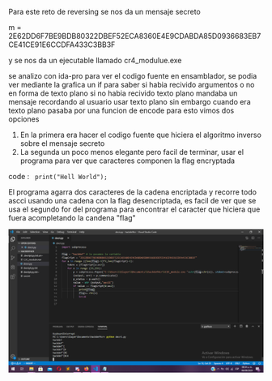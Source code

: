 Para este reto de reversing se nos da un mensaje secreto 


m = 2E62DD6F7BE9BDB80322DBEF52ECA8360E4E9CDABDA85D0936683EB7CE41CE91E6CCDFA433C3BB3F

y se nos da un ejecutable llamado cr4\_modulue.exe

se analizo con ida-pro para ver el codigo fuente en ensamblador, se podia ver mediante 
la grafica un if para saber si habia recivido argumentos o no en forma de texto plano
si no habia recivido texto plano mandaba un mensaje recordando al usuario usar texto 
plano sin embargo cuando era texto plano pasaba por una funcion de encode para esto 
vimos dos opciones 

1. En la primera era hacer el codigo fuente que hiciera el algoritmo inverso sobre el mensaje secreto
2. La segunda un poco menos elegante pero facil de terminar, usar el programa para ver que caracteres 
   componen la flag encryptada 

code :
<code>
print("Hell World");
</code> 

El programa agarra dos caracteres de la cadena encriptada y recorre todo ascci usando una cadena 
con la flag desencriptada, es facil de ver que se usa el segundo for del programa para encontrar 
el caracter que hiciera que fuera acompletando la candena "flag"

<img src = "https://github.com/JoseBryanEB/S3gu1d4dIn70rm4ticA/blob/master/HackDef2020/cr4/result.png"/>
